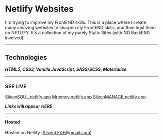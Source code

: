 # Netlify Websites
I'm trying to improve my FrontEND skills. This is a place where I create many amazing websites to sharpen my FrontEND skills, and then host them on NETLIFY. It's a collection of my purely Static Sites (with NO BackEND involved).

*** 

## Technologies
***HTML5, CSS3, Vanilla JavaScript, SASS/SCSS,  Materialize***

***
### SEE LIVE
<a href="https://SilvenSOUL.netlify.app"> SilvenSOUL.netlify.app </a>
<a href="https://Mrinmoy.netlify.app"> Mrinmoy.netlify.app </a>
<a href="https://SilvenMANAGE.netlify.app"> SilvenMANAGE.netlify.app </a>

***Links will appear HERE*** 
***

#### Hosted
Hosted on Netlify (SilvenLEAF@gmail.com)
